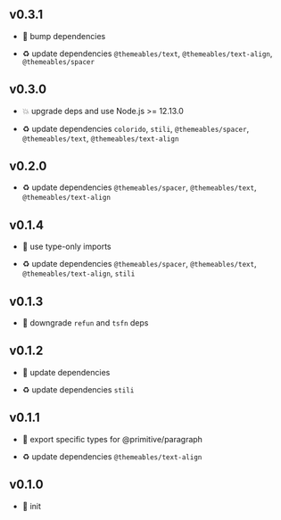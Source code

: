 ## v0.3.1

* 🐞 bump dependencies

* ♻️ update dependencies `@themeables/text`, `@themeables/text-align`, `@themeables/spacer`

## v0.3.0

* 💥 upgrade deps and use Node.js >= 12.13.0

* ♻️ update dependencies `colorido`, `stili`, `@themeables/spacer`, `@themeables/text`, `@themeables/text-align`

## v0.2.0

* ♻️ update dependencies `@themeables/spacer`, `@themeables/text`, `@themeables/text-align`

## v0.1.4

* 🐞 use type-only imports

* ♻️ update dependencies `@themeables/spacer`, `@themeables/text`, `@themeables/text-align`, `stili`

## v0.1.3

* 🐞 downgrade `refun` and `tsfn` deps

## v0.1.2

* 🐞 update dependencies

* ♻️ update dependencies `stili`

## v0.1.1

* 🐞 export specific types for @primitive/paragraph

* ♻️ update dependencies `@themeables/text-align`

## v0.1.0

* 🐣 init
